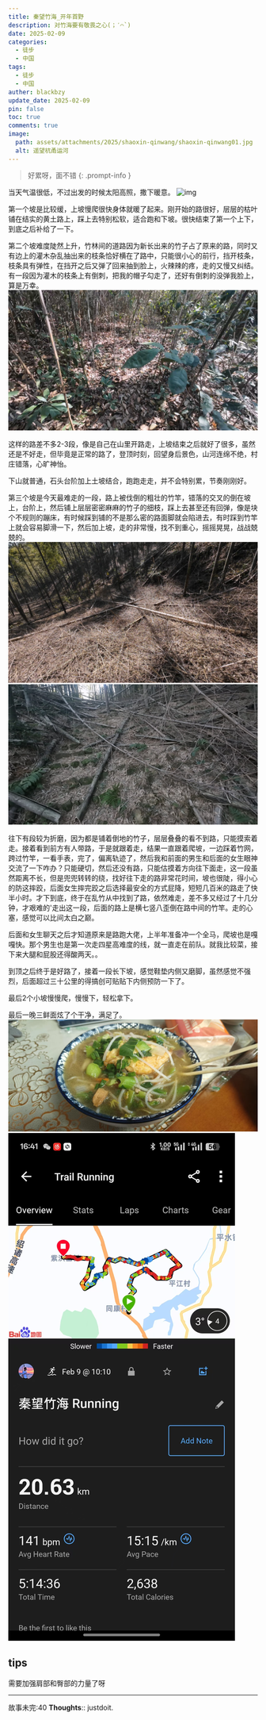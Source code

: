 ```yaml
---
title: 秦望竹海_开年首野
description: 对竹海要有敬畏之心(；′⌒`)
date: 2025-02-09
categories:
  - 徒步
  - 中国
tags:
  - 徒步
  - 中国
auther: blackbzy
update_date: 2025-02-09
pin: false
toc: true
comments: true
image:
  path: assets/attachments/2025/shaoxin-qinwang/shaoxin-qinwang01.jpg
  alt: 遥望杭甬运河
---
```


> 好累呀，面不错
{: .prompt-info }

当天气温很低，不过出发的时候太阳高照，撒下暖意。
![img](assets/attachments/2025/shaoxin-qinwang/shaoxin-qinwang02.jpg)

第一个坡是比较缓，上坡慢爬很快身体就暖了起来。刚开始的路很好，层层的枯叶铺在结实的黄土路上，踩上去特别松软，适合跑和下坡。很快结束了第一个上下，到底之后补给了一下。

第二个坡难度陡然上升，竹林间的道路因为新长出来的竹子占了原来的路，同时又有边上的灌木杂乱抽出来的枝条恰好横在了路中，只能很小心的前行，挡开枝条，枝条具有弹性，在挡开之后又弹了回来抽到脸上，火辣辣的疼，走的又慢又纠结。有一段因为灌木的枝条上有倒刺，把我的帽子勾走了，还好有倒刺的没弹我脸上，算是万幸。
![img](assets/attachments/2025/shaoxin-qinwang/shaoxin-qinwang03.jpg)

这样的路差不多2-3段，像是自己在山里开路走，上坡结束之后就好了很多，虽然还是不好走，但毕竟是正常的路了，登顶时刻，回望身后景色，山河连绵不绝，村庄错落，心旷神怡。

下山就普通，石头台阶加上土坡结合，跑跑走走，并不会特别累，节奏刚刚好。

第三个坡是今天最难走的一段，路上被伐倒的粗壮的竹竿，错落的交叉的倒在坡上，台阶上，然后铺上层层密密麻麻的竹子的细枝，踩上去甚至还有回弹，像是块个不规则的蹦床，有时候踩到铺的不是那么密的路面脚就会陷进去，有时踩到竹竿上就会容易脚滑一下，然后加上坡，走的非常慢，找不到重心，摇摇晃晃，战战兢兢的。
![img](assets/attachments/2025/shaoxin-qinwang/shaoxin-qinwang04.jpg)
![img](assets/attachments/2025/shaoxin-qinwang/shaoxin-qinwang05.jpg)

往下有段较为折磨，因为都是铺着倒地的竹子，层层叠叠的看不到路，只能摸索着走。接着看到前方有人带路，于是就跟着走，结果一直跟着爬坡，一边踩着竹网，跨过竹竿，一看手表，完了，偏离轨迹了，然后我和前面的男生和后面的女生眼神交流了一下咋办？只能硬切，然后还没有路，只能估摸着方向往下面走，这一段虽然距离不长，但是兜兜转转的绕，找好往下走的路非常花时间，坡也很陡，得小心的防这摔跤，后面女生摔完跤之后选择最安全的方式屁降，短短几百米的路走了快半小时。才下到底，终于在乱竹从中找到了路，依然难走，差不多又经过了十几分钟，才艰难的'走出这一段，后面的路上是横七竖八歪倒在路中间的竹竿。走的心塞，感觉可以比间太白之巅。

后面和女生聊天之后才知道原来是路跑大佬，上半年准备冲一个全马，爬坡也是嘎嘎快。那个男生也是第一次走四星高难度的线，就一直走在前队。就我比较菜，接下来大腿和屁股还得酸两天。。

到顶之后终于是好路了，接着一段长下坡，感觉鞋垫内侧又磨脚，虽然感觉不强烈，后面超过三十公里的得搞创可贴贴下内侧预防一下了。

最后2个小坡慢慢爬，慢慢下，轻松拿下。

最后一晚三鲜面炫了个干净，满足了。
![img](assets/attachments/2025/shaoxin-qinwang/shaoxin-qinwang06.jpg)
![img](assets/attachments/2025/shaoxin-qinwang/shaoxin-qinwang07.jpg)

## tips
需要加强肩部和臀部的力量了呀

---
故事未完:40
**Thoughts**:: justdoit.
